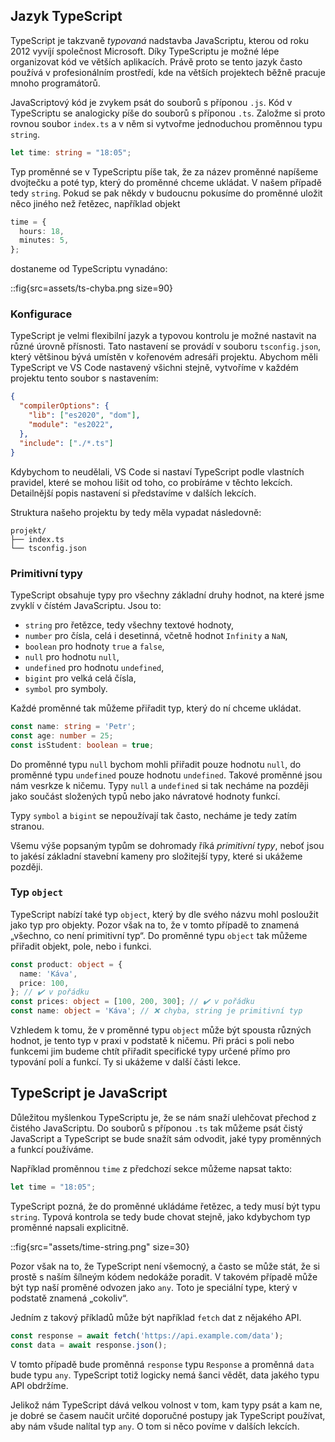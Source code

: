 ## Jazyk TypeScript

TypeScript je takzvaně _typovaná_ nadstavba JavaScriptu, kterou od roku 2012 vyvíjí společnost Microsoft. Díky TypeScriptu je možné lépe organizovat kód ve větších aplikacích. Právě proto se tento jazyk často používá v profesionálním prostředí, kde na větších projektech běžně pracuje mnoho programátorů.

JavaScriptový kód je zvykem psát do souborů s příponou `.js`. Kód v TypeScriptu se analogicky píše do souborů s příponou `.ts`. Založme si proto rovnou soubor `index.ts` a v něm si vytvořme jednoduchou proměnnou typu `string`.

```ts
let time: string = "18:05";
```

Typ proměnné se v TypeScriptu píše tak, že za název proměnné napíšeme dvojtečku a poté typ, který do proměnné chceme ukládat. V našem případě tedy `string`. Pokud se pak někdy v budoucnu pokusíme do proměnné uložit něco jiného než řetězec, například objekt

```ts
time = {
  hours: 18,
  minutes: 5,
};
```

dostaneme od TypeScriptu vynadáno:

::fig{src=assets/ts-chyba.png size=90}

### Konfigurace

TypeScript je velmi flexibilní jazyk a typovou kontrolu je možné nastavit na různé úrovně přísnosti. Tato nastavení se provádí v souboru `tsconfig.json`, který většinou bývá umístěn v kořenovém adresáři projektu. Abychom měli TypeScript ve VS Code nastavený všichni stejně, vytvoříme v každém projektu tento soubor s nastavením:

```json
{
  "compilerOptions": {
    "lib": ["es2020", "dom"],
    "module": "es2022",
  },
  "include": ["./*.ts"]
}
```

Kdybychom to neudělali, VS Code si nastaví TypeScript podle vlastních pravidel, které se mohou lišit od toho, co probíráme v těchto lekcích. Detailnější popis nastavení si představíme v dalších lekcích.

Struktura našeho projektu by tedy měla vypadat následovně:

```
projekt/
├── index.ts
└── tsconfig.json
```

### Primitivní typy

TypeScript obsahuje typy pro všechny základní druhy hodnot, na které jsme zvyklí v čístém JavaScriptu. Jsou to:

- `string` pro řetězce, tedy všechny textové hodnoty,
- `number` pro čísla, celá i desetinná, včetně hodnot `Infinity` a `NaN`,
- `boolean` pro hodnoty `true` a `false`,
- `null` pro hodnotu `null`,
- `undefined` pro hodnotu `undefined`,
- `bigint` pro velká celá čísla,
- `symbol` pro symboly.


Každé proměnné tak můžeme přiřadit typ, který do ní chceme ukládat.

```ts
const name: string = 'Petr';
const age: number = 25;
const isStudent: boolean = true;
```

Do proměnné typu `null` bychom mohli přiřadit pouze hodnotu `null`, do proměnné typu `undefined` pouze hodnotu `undefined`. Takové proměnné jsou nám vesrkze k ničemu. Typy `null` a `undefined` si tak necháme na později jako součást složených typů nebo jako návratové hodnoty funkcí.

Typy `symbol` a `bigint` se nepoužívají tak často, necháme je tedy zatím stranou.

Všemu výše popsaným typům se dohromady říká _primitivní typy_, neboť jsou to jakésí základní stavební kameny pro složitejší typy, které si ukážeme později.

### Typ `object`

TypeScript nabízí také typ `object`, který by dle svého názvu mohl posloužit jako typ pro objekty. Pozor však na to, že v tomto případě to znamená „všechno, co není primitivní typ“. Do proměnné typu `object` tak můžeme přiřadit objekt, pole, nebo i funkci.

```ts
const product: object = {
  name: 'Káva',
  price: 100,
}; // ✔️ v pořádku
const prices: object = [100, 200, 300]; // ✔️ v pořádku
const name: object = 'Káva'; // ❌ chyba, string je primitivní typ
```

Vzhledem k tomu, že v proměnné typu `object` může být spousta různých hodnot, je tento typ v praxi v podstatě k ničemu. Při práci s poli nebo funkcemi jim budeme chtít přiřadit specifické typy určené přímo pro typování polí a funkcí. Ty si ukážeme v další části lekce.


## TypeScript je JavaScript

Důležitou myšlenkou TypeScriptu je, že se nám snaží ulehčovat přechod z čistého JavaScriptu. Do souborů s příponou `.ts` tak můžeme psát čistý JavaScript a TypeScript se bude snažít sám odvodit, jaké typy proměnných a funkcí používáme.

Například proměnnou `time` z předchozí sekce můžeme napsat takto:

```ts
let time = "18:05";
```

TypeScript pozná, že do proměnné ukládáme řetězec, a tedy musí být typu `string`. Typová kontrola se tedy bude chovat stejně, jako kdybychom typ proměnné napsali explicitně. 

::fig{src="assets/time-string.png" size=30}

Pozor však na to, že TypeScript není všemocný, a často se může stát, že si prostě s naším šílneým kódem nedokáže poradit. V takovém případě může být typ naší proměné odvozen jako `any`. Toto je speciální type, který v podstatě znamená „cokoliv“. 

Jedním z takový příkladů může být například `fetch` dat z nějakého API.

```ts
const response = await fetch('https://api.example.com/data');
const data = await response.json();
```

V tomto případě bude proměnná `response` typu `Response` a proměnná `data` bude typu `any`. TypeScript totiž logicky nemá šanci vědět, data jakého typu API obdržíme. 

Jelikož nám TypeScript dává velkou volnost v tom, kam typy psát a kam ne, je dobré se časem naučit určité doporučné postupy jak TypeScript používat, aby nám všude nalítal typ `any`. O tom si něco povíme v dalších lekcích.
